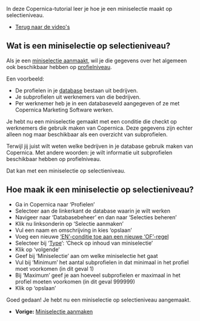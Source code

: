 In deze Copernica-tutorial leer je hoe je een miniselectie maakt op
selectieniveau.

-   [Terug naar de video's](./videos.md "Video's")

Wat is een miniselectie op selectieniveau?
------------------------------------------

Als je een [miniselectie aanmaakt](./profiles-creating-a-miniselection.md),
wil je die gegevens over het algemeen ook beschikbaar hebben op
[profielniveau](./versturen-aan-profielen-of-aan-subprofielen.md).

Een voorbeeld:

-   De profielen in je [database](./profielen-database-aanmaken.md)
    bestaan uit bedrijven.
-   Je subprofielen uit werknemers van die bedrijven.
-   Per werknemer heb je in een databaseveld aangegeven of ze met
    Copernica Marketing Software werken.

Je hebt nu een miniselectie gemaakt met een conditie die checkt op
werknemers die gebruik maken van Copernica. Deze gegevens zijn echter
alleen nog maar beschikbaar als een overzicht van subprofielen.

Terwijl jij juist wilt weten welke bedrijven in je database gebruik
maken van Copernica. Met andere woorden: je wilt informatie uit
subprofielen beschikbaar hebben op profielniveau.

Dat kan met een miniselectie op selectieniveau.

Hoe maak ik een miniselectie op selectieniveau?
-----------------------------------------------

-   Ga in Copernica naar ‘Profielen’
-   Selecteer aan de linkerkant de database waarin je wilt werken
-   Navigeer naar ‘Databasebeheer’ en dan naar ‘Selecties beheren’
-   Klik nu linksonderin op ‘Selectie aanmaken’
-   Vul een naam en omschrijving in kies ‘opslaan’
-   Voeg een nieuwe [‘EN’-conditie toe aan een nieuwe
    ‘OF’-regel](./selecties-met-of-en-en-regels.md)
-   Selecteer bij
    ‘[Type](./selectie-conditietypes.md)’: ‘Check op inhoud van miniselectie’
-   Klik op ‘volgende’
-   Geef bij ‘Miniselectie’ aan om welke miniselectie het gaat
-   Vul bij ‘Minimum’ het aantal subprofielen in dat minimaal in het
    profiel moet voorkomen (in dit geval 1)
-   Bij ‘Maximum’ geef je aan hoeveel subprofielen er maximaal in het
    profiel moeten voorkomen (in dit geval 999999)
-   Klik op ‘opslaan’

Goed gedaan! Je hebt nu een miniselectie op selectieniveau aangemaakt.

-   **Vorige:** [Miniselectie aanmaken](./profiles-creating-a-miniselection.md "Profielen: Miniselectie aanmaken")

